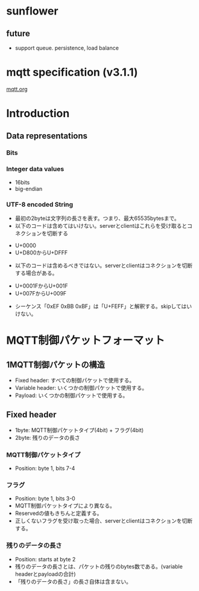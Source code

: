 # sunflower

## future

 - support queue. persistence, load balance
 
# mqtt specification (v3.1.1)

[mqtt.org](http://docs.oasis-open.org/mqtt/mqtt/v3.1.1/mqtt-v3.1.1.html)

# Introduction

## Data representations

### Bits

### Integer data values

 - 16bits
 - big-endian

### UTF-8 encoded String

 - 最初の2byteは文字列の長さを表す。つまり、最大65535bytesまで。
 - 以下のコードは含めてはいけない。serverとclientはこれらを受け取るとコネクションを切断する
  + U+0000
  + U+D800からU+DFFF
 - 以下のコードは含めるべきではない。serverとclientはコネクションを切断する場合がある。
  + U+0001FからU+001F
  + U+007FからU+009F
 - シーケンス「0xEF 0xBB 0xBF」は「U+FEFF」と解釈する。skipしてはいけない。

# MQTT制御パケットフォーマット

## 1MQTT制御パケットの構造

 - Fixed header: すべての制御パケットで使用する。
 - Variable header: いくつかの制御パケットで使用する。
 - Payload: いくつかの制御パケットで使用する。

## Fixed header

 - 1byte: MQTT制御パケットタイプ(4bit) + フラグ(4bit)
 - 2byte: 残りのデータの長さ

### MQTT制御パケットタイプ

 - Position: byte 1, bits 7-4


### フラグ
 
 - Position: byte 1, bits 3-0
 - MQTT制御パケットタイプにより異なる。
 - Reservedの値もきちんと定義する。
 - 正しくないフラグを受け取った場合、serverとclientはコネクションを切断する。

### 残りのデータの長さ

 - Position: starts at byte 2
 - 残りのデータの長さとは、パケットの残りのbytes数である。(variable headerとpayloadの合計)
 - 「残りのデータの長さ」の長さ自体は含まない。
